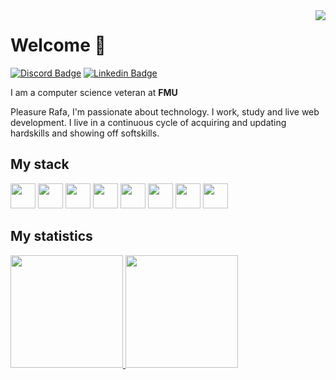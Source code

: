 <img align="right" src="https://visitor-badge.laobi.icu/badge?page_id=rafaellacintra">

# Welcome 👋 

  [![Discord Badge](https://img.shields.io/badge/RafsCintra-%231257-blueviolet/)](https://discord.com/channels/@me)
  [![Linkedin Badge](https://img.shields.io/badge/-LinkedIn-blue?style=flat-square&logo=Linkedin&logoColor=white&link=https://www.linkedin.com/in/rafaellascintra/)](https://www.linkedin.com/in/rafaellascintra/)

  I am a computer science veteran at <b>FMU</b>
  
  Pleasure Rafa, I'm passionate about technology. I work, study and live web development.
  I live in a continuous cycle of acquiring and updating hardskills and showing off softskills.

## My stack
<div>
  <img height='40px' src="https://cdn.jsdelivr.net/gh/devicons/devicon/icons/javascript/javascript-original.svg" />   
  <img height='40px' src="https://cdn.jsdelivr.net/gh/devicons/devicon/icons/typescript/typescript-original.svg" />
  <img  height='40px' src="https://cdn.jsdelivr.net/gh/devicons/devicon/icons/java/java-original.svg" />
  
  <img height='40px' src="https://cdn.jsdelivr.net/gh/devicons/devicon/icons/react/react-original.svg" />
  <img height='40px' src="https://cdn.jsdelivr.net/gh/devicons/devicon/icons/redux/redux-original.svg" />
  <img height='40px' src="https://react-query.tanstack.com/_next/static/images/emblem-light-628080660fddb35787ff6c77e97ca43e.svg"/>
  <img height='40px' src="https://cdn.jsdelivr.net/gh/devicons/devicon/icons/sass/sass-original.svg" />
  
  <img height='40px' src="https://cdn.jsdelivr.net/gh/devicons/devicon/icons/nodejs/nodejs-original.svg" />
</div>
          


## My statistics

<a href="https://github.com/rafaellacintra">
<img height="180em" src="https://github-readme-stats.vercel.app/api/top-langs/?username=rafaellacintra&layout=compact&langs_count=7&theme=dracula"/>
<img height="180em" src="https://github-readme-stats.vercel.app/api?username=rafaellacintra&show_icons=true&theme=dracula&include_all_commits=true&count_private=true"/>

          
          
